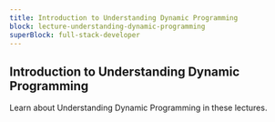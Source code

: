 ```yaml
---
title: Introduction to Understanding Dynamic Programming
block: lecture-understanding-dynamic-programming
superBlock: full-stack-developer
---
```


## Introduction to Understanding Dynamic Programming

Learn about Understanding Dynamic Programming in these lectures.
